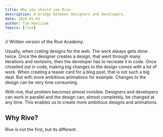 ```yaml
---
title: Why you should use Rive.
description: A bridge between designers and developers.
date: 2024-01-01
author: Tim Havlicek
topics: [rive]
---
```


// Written version of the Rive Academy.

Usually, when crating designs for the web. The work always gets done twice.
Once the designer creates a design, that went through many iterations and revisions, then the developer has to recreate it in code.
Once chiselled out in code, making big changes to the design comes with a lot of work.
When creating a teaser card for a blog post, that is not such a big deal.
But with more ambitious animations for example. Changes to the design can be very time consuming.

With rive, that problem becomes almost invisible. Designers and developers can work in parallel and the design can, almost completely, be changed at any time.
This enables us to create more ambitious designs and animations.

## Why Rive?

Rive is not the first, but its different.
